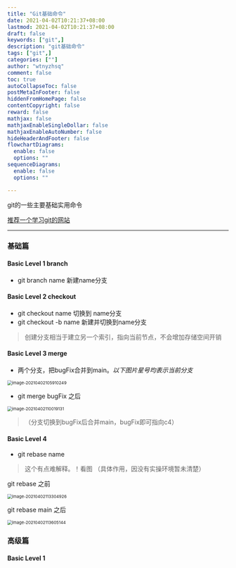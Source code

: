 ```yaml
---
title: "Git基础命令"
date: 2021-04-02T10:21:37+08:00
lastmod: 2021-04-02T10:21:37+08:00
draft: false
keywords: ["git",]
description: "git基础命令"
tags: ["git",]
categories: [""]
author: "wtnyzhsq"
comment: false
toc: true
autoCollapseToc: false
postMetaInFooter: false
hiddenFromHomePage: false
contentCopyright: false
reward: false
mathjax: false
mathjaxEnableSingleDollar: false
mathjaxEnableAutoNumber: false
hideHeaderAndFooter: false
flowchartDiagrams:
  enable: false
  options: ""
sequenceDiagrams: 
  enable: false
  options: ""

---
```


  git的一些主要基础实用命令

<!--more-->

[ 推荐一个学习git的网站](https://learngitbranching.js.org/)

------

### 基础篇

#### Basic Level 1 branch

* git branch name  新建name分支

#### Basic Level 2 checkout

* git checkout  name 切换到 name分支 
* git checkout -b name  新建并切换到name分支

> 创建分支相当于建立另一个索引，指向当前节点，不会增加存储空间开销

#### Basic Level 3 merge

* 两个分支，把bugFix合并到main。*以下图片星号均表示当前分支*

<img src="https://cdn.jsdelivr.net/gh/wtnyzhsq/cdnstatic/img/20210402105918.png" alt="image-20210402105910249" style="zoom: 67%;" />

* git merge bugFix 之后

<img src="https://cdn.jsdelivr.net/gh/wtnyzhsq/cdnstatic/img/20210402110019.png" alt="image-20210402110019131" style="zoom:67%;" />

> （分支切换到bugFix后合并main，bugFix即可指向c4）

#### Basic Level 4

* git rebase name 

> 这个有点难解释。！看图  （具体作用，因没有实操环境暂未清楚）

git rebase 之前

<img src="https://cdn.jsdelivr.net/gh/wtnyzhsq/cdnstatic/img/20210402113307.png" alt="image-20210402113304926" style="zoom:67%;" />

git rebase main 之后

<img src="https://cdn.jsdelivr.net/gh/wtnyzhsq/cdnstatic/img/20210402113610.png" alt="image-20210402113605144" style="zoom:67%;" />

### 高级篇

#### Basic Level 1

